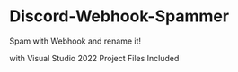 # Discord-Webhook-Spammer
Spam with Webhook and rename it!

with Visual Studio 2022 Project Files Included
